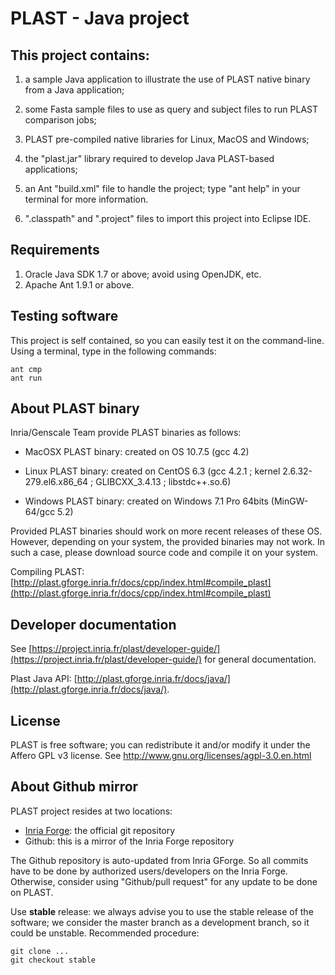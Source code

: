 PLAST - Java project
====================


This project contains:
----------------------

1. a sample Java application to illustrate the use of PLAST native binary from a Java
   application;
   
2. some Fasta sample files to use as query and subject files to run PLAST comparison jobs; 

3. PLAST pre-compiled native libraries for Linux, MacOS and Windows;

4. the "plast.jar" library required to develop Java PLAST-based applications;

5. an Ant "build.xml" file to handle the project; type "ant help" in your terminal for more information.

6. ".classpath" and ".project" files to import this project into Eclipse IDE. 


Requirements
------------

1. Oracle Java SDK 1.7 or above; avoid using OpenJDK, etc.
2. Apache Ant 1.9.1 or above.


Testing software
----------------

This project is self contained, so you can easily test it on the command-line. Using a terminal, type in the following commands:

    ant cmp
    ant run


About PLAST binary
------------------

Inria/Genscale Team provide PLAST binaries as follows:

+ MacOSX PLAST binary: created on OS 10.7.5 (gcc 4.2) 

+ Linux PLAST binary: created on CentOS 6.3 (gcc 4.2.1 ; kernel 2.6.32-279.el6.x86_64 ; GLIBCXX_3.4.13 ; libstdc++.so.6)  
+ Windows PLAST binary: created on Windows 7.1 Pro 64bits (MinGW-64/gcc 5.2)

Provided PLAST binaries should work on more recent releases of these OS. However, depending on your system, the provided binaries may not work. In such a case, please download source code and compile it on your system. 

Compiling PLAST: [http://plast.gforge.inria.fr/docs/cpp/index.html#compile_plast](http://plast.gforge.inria.fr/docs/cpp/index.html#compile_plast)


Developer documentation
-----------------------

See [https://project.inria.fr/plast/developer-guide/](https://project.inria.fr/plast/developer-guide/) for general documentation.

Plast Java API: [http://plast.gforge.inria.fr/docs/java/](http://plast.gforge.inria.fr/docs/java/).

License
-------

PLAST is free software; you can redistribute it and/or modify it under the Affero GPL v3 
license. See http://www.gnu.org/licenses/agpl-3.0.en.html

About Github mirror
-------------------

PLAST project resides at two locations:

* [Inria Forge](https://gforge.inria.fr/): the official git repository
* Github: this is a mirror of the Inria Forge repository

The Github repository is auto-updated from Inria GForge. So all commits have to be done by authorized users/developers on the Inria Forge. Otherwise, consider using "Github/pull request" for any update to be done on PLAST.

Use **stable** release: we always advise you to use the stable release of the software; we consider the master branch as a development branch, so it could be unstable. Recommended procedure:

    git clone ...
    git checkout stable

